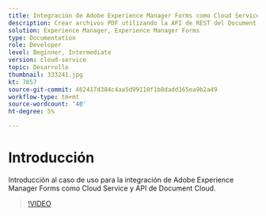 ```yaml
---
title: Integración de Adobe Experience Manager Forms como Cloud Service con Document Cloud
description: Crear archivos PDF utilizando la API de REST del Document Cloud
solution: Experience Manager, Experience Manager Forms
type: Documentation
role: Developer
level: Beginner, Intermediate
version: cloud-service
topic: Desarrollo
thumbnail: 333241.jpg
kt: 7857
source-git-commit: 462417d384c4aa5d99110f1b8dadd165ea9b2a49
workflow-type: tm+mt
source-wordcount: '40'
ht-degree: 5%

---
```





# Introducción

Introducción al caso de uso para la integración de Adobe Experience Manager Forms como Cloud Service y API de Document Cloud.

>[!VIDEO](https://video.tv.adobe.com/v/333241/?quality=12&learn=on)


